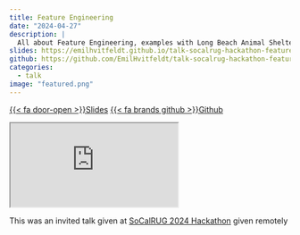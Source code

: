 ```yaml
---
title: Feature Engineering
date: "2024-04-27"
description: |
  All about Feature Engineering, examples with Long Beach Animal Shelter
slides: https://emilhvitfeldt.github.io/talk-socalrug-hackathon-feature-engineering/
github: https://github.com/EmilHvitfeldt/talk-socalrug-hackathon-feature-engineering
categories:
  - talk
image: "featured.png"
---
```






<a href="https://emilhvitfeldt.github.io/talk-socalrug-hackathon-feature-engineering/" class="listing-slides btn-links">{{< fa door-open >}}Slides<a>
<a href="https://github.com/EmilHvitfeldt/talk-socalrug-hackathon-feature-engineering" class="listing-github btn-links">{{< fa brands github >}}Github<a>
      
<iframe class="slide-deck" src="https://emilhvitfeldt.github.io/talk-socalrug-hackathon-feature-engineering/"></iframe>
        
This was an invited talk given at [SoCalRUG 2024 Hackathon](https://github.com/socalrug/hackathon-2024-04) given remotely
